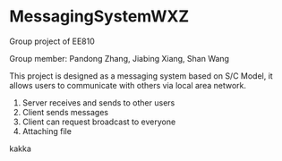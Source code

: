 # MessagingSystemWXZ

Group project of EE810

Group member: Pandong Zhang, Jiabing Xiang, Shan Wang

This project is designed as a messaging system based on S/C Model, it allows users to communicate with others via local area network.

1. Server receives and sends to other users
2. Client sends messages
3. Client can request broadcast to everyone
4. Attaching file


kakka
